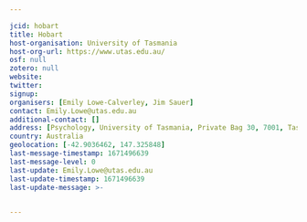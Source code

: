 ```yaml
---

jcid: hobart
title: Hobart
host-organisation: University of Tasmania
host-org-url: https://www.utas.edu.au/
osf: null
zotero: null
website: 
twitter: 
signup: 
organisers: [Emily Lowe-Calverley, Jim Sauer]
contact: Emily.Lowe@utas.edu.au
additional-contact: []
address: [Psychology, University of Tasmania, Private Bag 30, 7001, Tasmania]
country: Australia
geolocation: [-42.9036462, 147.325848]
last-message-timestamp: 1671496639
last-message-level: 0
last-update: Emily.Lowe@utas.edu.au
last-update-timestamp: 1671496639
last-update-message: >-
  

---
```



